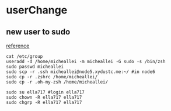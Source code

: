 # userChange


## new user to sudo

   [reference](https://blog.csdn.net/wujunlei1595848/article/details/87027871)
```shell
cat /etc/group
useradd -d /home/micheallei -m micheallei -G sudo -s /bin/zsh
sudo passwd micheallei
sudo scp -r .ssh micheallei@node5.xydustc.me:~/ #in node6
sudo cp -r .zshrc /home/micheallei/
sudo cp -r .oh-my-zsh /home/micheallei/
```
```shell
sudo su ella717 #login ella717
sudo chown -R ella717 ella717
sudo chgrp -R ella717 ella717 
```